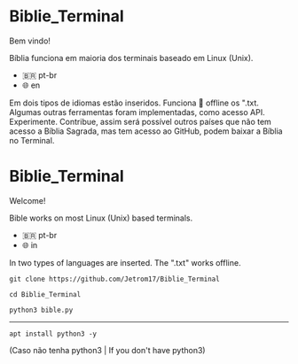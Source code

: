 # Biblie_Terminal

Bem vindo!

Bíblia funciona em maioria dos terminais baseado em Linux (Unix).

- 🇧🇷 pt-br
- 🌐 en

Em dois tipos de idiomas estão inseridos. Funciona 💯 offline os ".txt. Algumas outras ferramentas foram implementadas, como acesso API. Experimente. Contribue, assim será possível outros países que não tem acesso a Bíblia Sagrada, mas tem acesso ao GitHub, podem baixar a Bíblia no Terminal.

#

# Biblie_Terminal

 Welcome!

 Bible works on most Linux (Unix) based terminals.

 - 🇧🇷 pt-br
 - 🌐 in

 In two types of languages ​​are inserted.  The ".txt" works offline.

`git clone https://github.com/Jetrom17/Biblie_Terminal`

`cd Biblie_Terminal`

`python3 bible.py`

----------------------------

`apt install python3 -y`

(Caso não tenha python3 | If you don't have python3)
